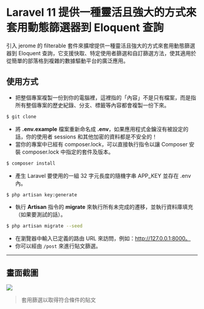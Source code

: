 # Laravel 11 提供一種靈活且強大的方式來套用動態篩選器到 Eloquent 查詢

引入 jerome 的 filterable 套件來擴增提供一種靈活且強大的方式來套用動態篩選器到 Eloquent 查詢，它支援快取、特定使用者篩選和自訂篩選方法，使其適用於從簡單的部落格到複雜的數據驅動平台的廣泛應用。

## 使用方式
- 把整個專案複製一份到你的電腦裡，這裡指的「內容」不是只有檔案，而是指所有整個專案的歷史紀錄、分支、標籤等內容都會複製一份下來。
```sh
$ git clone
```
- 將 __.env.example__ 檔案重新命名成 __.env__，如果應用程式金鑰沒有被設定的話，你的使用者 sessions 和其他加密的資料都是不安全的！
- 當你的專案中已經有 composer.lock，可以直接執行指令以讓 Composer 安裝 composer.lock 中指定的套件及版本。
```sh
$ composer install
```
- 產生 Laravel 要使用的一組 32 字元長度的隨機字串 APP_KEY 並存在 .env 內。
```sh
$ php artisan key:generate
```
- 執行 __Artisan__ 指令的 __migrate__ 來執行所有未完成的遷移，並執行資料庫填充（如果要測試的話）。
```sh
$ php artisan migrate --seed
```
- 在瀏覽器中輸入已定義的路由 URL 來訪問，例如：http://127.0.0.1:8000。
- 你可以經由 `/post` 來進行貼文篩選。

----

## 畫面截圖
![](https://i.imgur.com/JBbBWng.png)
> 套用篩選以取得符合條件的貼文
